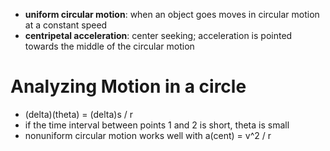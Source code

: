 - **uniform circular motion**: when an object goes moves in circular motion at a constant speed
- **centripetal acceleration**: center seeking; acceleration is pointed towards the middle of the circular motion
# Analyzing Motion in a circle
- (delta)(theta) = (delta)s / r
- if the time interval between points 1 and 2 is short, theta is small
- nonuniform circular motion works well with a(cent) =  v^2 / r
